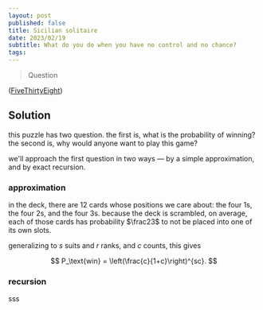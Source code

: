 ```yaml
---
layout: post
published: false
title: Sicilian solitaire
date: 2023/02/19
subtitle: What do you do when you have no control and no chance? 
tags:
---
```


>Question

<!--more-->

([FiveThirtyEight](URL))

## Solution

this puzzle has two question. the first is, what is the probability of winning? the second is, why would anyone want to play this game?

we'll approach the first question in two ways — by a simple approximation, and by exact recursion.

### approximation

in the deck, there are $12$ cards whose positions we care about: the four $1$s, the four $2$s, and the four $3$s. because the deck is scrambled, on average, each of those cards has probability $\frac23$ to not be placed into one of its own slots.

generalizing to $s$ suits and $r$ ranks, and $c$ counts, this gives

$$ P_\text{win} = \left(\frac{c}{1+c}\right)^{sc}. $$

### recursion

sss


<br>
